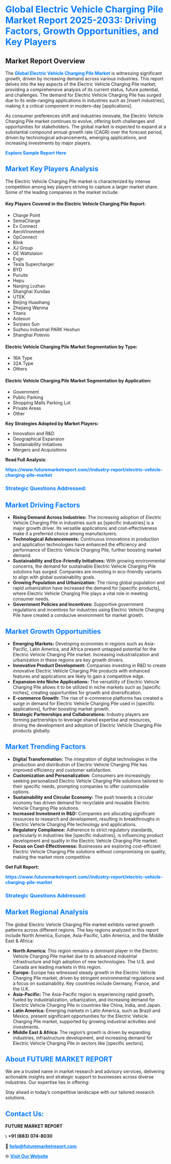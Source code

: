 <h1 style="color: #007BFF;">Global Electric Vehicle Charging Pile Market Report 2025-2033: Driving Factors, Growth Opportunities, and Key Players</h1>

<section id="overview">
<h2>Market Report Overview</h2>
<p>The <a href="https://www.futuremarketreport.com//industry-report/electric-vehicle-charging-pile-market" style="color: #007BFF; text-decoration: none;"><strong>Global Electric Vehicle Charging Pile Market</strong></a> is witnessing significant growth, driven by increasing demand across various industries. This report delves into the key aspects of the Electric Vehicle Charging Pile market, providing a comprehensive analysis of its current status, future potential, and challenges. The demand for Electric Vehicle Charging Pile has surged due to its wide-ranging applications in industries such as [insert industries], making it a critical component in modern-day [applications].</p>
<p>As consumer preferences shift and industries innovate, the Electric Vehicle Charging Pile market continues to evolve, offering both challenges and opportunities for stakeholders. The global market is expected to expand at a substantial compound annual growth rate (CAGR) over the forecast period, driven by technological advancements, emerging applications, and increasing investments by major players.</p>
</section>

<section id="overview">
<p><a href="https://www.futuremarketreport.com//request-sample/reportId=76522" style="color: #007BFF; text-decoration: none;"><strong>Explore Sample Report Here</strong></a></p>
</section>

<section id="key-players">
<h2 style="color: #007BFF;">Market Key Players Analysis</h2>
<p>The Electric Vehicle Charging Pile market is characterized by intense competition among key players striving to capture a larger market share. Some of the leading companies in the market include:</p>
<h4>Key Players Covered in the Electric Vehicle Charging Pile Report:</h4>
<ul><li>Charge Point</li><li>SemaCharge</li><li>Ev Connect</li><li>AeroVironment</li><li>OpConnect</li><li>Blink</li><li>XJ Group</li><li>GE Wattstaion</li><li>Evgo</li><li>Tesla Supercharger</li><li>BYD</li><li>Puruite</li><li>Hepu</li><li>Nanjing Lvzhan</li><li>Shanghai Xundao</li><li>UTEK</li><li>Beijing Huashang</li><li>Zhejiang Wanma</li><li>Titans</li><li>Aotexun</li><li>Surpass Sun</li><li>Suzhou Industrial PARK Heshun</li><li>Shanghai Potevio</li></ul>
<h4>Electric Vehicle Charging Pile Market Segmentation by Type:</h4>
<ul><li>16A Type</li><li>32A Type</li><li>Others</li></ul>

<h4>Electric Vehicle Charging Pile Market Segmentation by Application:</h4>
<ul><li>Government</li><li>Public Parking</li><li>Shopping Malls Parking Lot</li><li>Private Areas</li><li>Other</li></ul>
<p><strong>Key Strategies Adopted by Market Players:</strong></p>
<ul>
<li>Innovation and R&D</li>
<li>Geographical Expansion</li>
<li>Sustainability Initiatives</li>
<li>Mergers and Acquisitions</li>
</ul>
</section>

<section>
<p><strong>Read Full Analysis: </strong></p><a href="https://www.futuremarketreport.com//industry-report/electric-vehicle-charging-pile-market" style="color: #007BFF; text-decoration: none;"><strong>https://www.futuremarketreport.com//industry-report/electric-vehicle-charging-pile-market</strong></a>
<h3 style="color: #007BFF;">Strategic Questions Addressed:</h3>
</section>

<section id="driving-factors">
<h2 style="color: #007BFF;">Market Driving Factors</h2>
<ul>
<li><strong>Rising Demand Across Industries:</strong> The increasing adoption of Electric Vehicle Charging Pile in industries such as [specific industries] is a major growth driver. Its versatile applications and cost-effectiveness make it a preferred choice among manufacturers.</li>
<li><strong>Technological Advancements:</strong> Continuous innovations in production and application technologies have enhanced the efficiency and performance of Electric Vehicle Charging Pile, further boosting market demand.</li>
<li><strong>Sustainability and Eco-Friendly Initiatives:</strong> With growing environmental concerns, the demand for sustainable Electric Vehicle Charging Pile solutions has surged. Companies are investing in eco-friendly variants to align with global sustainability goals.</li>
<li><strong>Growing Population and Urbanization:</strong> The rising global population and rapid urbanization have increased the demand for [specific products], where Electric Vehicle Charging Pile plays a vital role in meeting consumer needs.</li>
<li><strong>Government Policies and Incentives:</strong> Supportive government regulations and incentives for industries using Electric Vehicle Charging Pile have created a conducive environment for market growth.</li>
</ul>
</section>

<section id="growth-opportunities">
<h2 style="color: #007BFF;">Market Growth Opportunities</h2>
<ul>
<li><strong>Emerging Markets:</strong> Developing economies in regions such as Asia-Pacific, Latin America, and Africa present untapped potential for the Electric Vehicle Charging Pile market. Increasing industrialization and urbanization in these regions are key growth drivers.</li>
<li><strong>Innovative Product Development:</strong> Companies investing in R&D to create innovative Electric Vehicle Charging Pile products with enhanced features and applications are likely to gain a competitive edge.</li>
<li><strong>Expansion into Niche Applications:</strong> The versatility of Electric Vehicle Charging Pile allows it to be utilized in niche markets such as [specific niches], creating opportunities for growth and diversification.</li>
<li><strong>E-commerce Growth:</strong> The rise of e-commerce platforms has created a surge in demand for Electric Vehicle Charging Pile used in [specific applications], further boosting market growth.</li>
<li><strong>Strategic Partnerships and Collaborations:</strong> Industry players are forming partnerships to leverage shared expertise and resources, driving the development and adoption of Electric Vehicle Charging Pile products globally.</li>
</ul>
</section>

<section id="trending-factors">
<h2 style="color: #007BFF;">Market Trending Factors</h2>
<ul>
<li><strong>Digital Transformation:</strong> The integration of digital technologies in the production and distribution of Electric Vehicle Charging Pile has improved efficiency and customer satisfaction.</li>
<li><strong>Customization and Personalization:</strong> Consumers are increasingly seeking personalized Electric Vehicle Charging Pile solutions tailored to their specific needs, prompting companies to offer customizable options.</li>
<li><strong>Sustainability and Circular Economy:</strong> The push towards a circular economy has driven demand for recyclable and reusable Electric Vehicle Charging Pile solutions.</li>
<li><strong>Increased Investment in R&D:</strong> Companies are allocating significant resources to research and development, resulting in breakthroughs in Electric Vehicle Charging Pile technology and applications.</li>
<li><strong>Regulatory Compliance:</strong> Adherence to strict regulatory standards, particularly in industries like [specific industries], is influencing product development and quality in the Electric Vehicle Charging Pile market.</li>
<li><strong>Focus on Cost-Effectiveness:</strong> Businesses are exploring cost-efficient Electric Vehicle Charging Pile solutions without compromising on quality, making the market more competitive.</li>
</ul>
</section>

<section>
<p><strong>Get Full Report: </strong></p><a href="https://www.futuremarketreport.com//industry-report/electric-vehicle-charging-pile-market" style="color: #007BFF; text-decoration: none;"><strong>https://www.futuremarketreport.com//industry-report/electric-vehicle-charging-pile-market</strong></a>
<h3 style="color: #007BFF;">Strategic Questions Addressed:</h3>
</section>


<section id="regional-analysis">
<h2 style="color: #007BFF;">Market Regional Analysis</h2>
<p>The global Electric Vehicle Charging Pile market exhibits varied growth patterns across different regions. The key regions analyzed in this report include North America, Europe, Asia-Pacific, Latin America, and the Middle East & Africa:</p>
<ul>
<li><strong>North America:</strong> This region remains a dominant player in the Electric Vehicle Charging Pile market due to its advanced industrial infrastructure and high adoption of new technologies. The U.S. and Canada are leading markets in this region.</li>
<li><strong>Europe:</strong> Europe has witnessed steady growth in the Electric Vehicle Charging Pile market, driven by stringent environmental regulations and a focus on sustainability. Key countries include Germany, France, and the U.K.</li>
<li><strong>Asia-Pacific:</strong> The Asia-Pacific region is experiencing rapid growth, fueled by industrialization, urbanization, and increasing demand for Electric Vehicle Charging Pile in countries like China, India, and Japan.</li>
<li><strong>Latin America:</strong> Emerging markets in Latin America, such as Brazil and Mexico, present significant opportunities for the Electric Vehicle Charging Pile market, supported by growing industrial activities and investments.</li>
<li><strong>Middle East & Africa:</strong> The region’s growth is driven by expanding industries, infrastructure development, and increasing demand for Electric Vehicle Charging Pile in sectors like [specific sectors].</li>
</ul>
</section>

<footer>
<h2 style="color: #007BFF;">About FUTURE MARKET REPORT</h2>
<p>We are a trusted name in market research and advisory services, delivering actionable insights and strategic support to businesses across diverse industries. Our expertise lies in offering:</p>

<p>Stay ahead in today’s competitive landscape with our tailored research solutions.</p>

<h2 style="color: #007BFF;">Contact Us:</h2>
<p><strong>FUTURE MARKET REPORT</strong></p>
<p>📞 <strong>+91 (883) 074-8030</strong></p>
<p>📧 <strong><a href="mailto:help@futuremarketreport.com" style="color: #007BFF;">help@futuremarketreport.com</a></strong></p>
<p>🌐 <strong><a href="https://www.futuremarketreport.com/" style="color: #007BFF;">Visit Our Website</a></strong></p>
</footer>